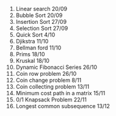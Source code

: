 1. Linear search  20/09
2. Bubble Sort 20/09
3. Insertion Sort 27/09
4.  Selection Sort 27/09
5.  Quick Sort 4/10
6.  Djikstra 11/10
7.  Bellman ford 11/10
8.  Prims 18/10
9.  Kruskal 18/10
10.  Dynamic Fibonacci Series 26/10
11.  Coin row problem 26/10 
12.  Coin change problem 8/11
13.  Coin collecting problem 13/11
14.  Minimum cost path in a matrix 15/11
15.  0/1 Knapsack Problem 22/11
16.  Longest common subsequence 13/12 
